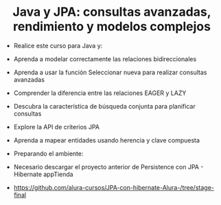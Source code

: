 
<h1 align="center"> Java y JPA: consultas avanzadas, rendimiento y modelos complejos </h1>

* Realice este curso para Java y:
 * Aprenda a modelar correctamente las relaciones bidireccionales
 * Aprenda a usar la función Seleccionar nueva para realizar consultas avanzadas
 * Comprender la diferencia entre las relaciones EAGER y LAZY
 * Descubra la característica de búsqueda conjunta para planificar consultas
 * Explore la API de criterios JPA
 * Aprenda a mapear entidades usando herencia y clave compuesta

* Preparando el ambiente:
 * Necesario descargar el proyecto anterior de Persistence con JPA - Hibernate appTienda
  - https://github.com/alura-cursos/JPA-con-hibernate-Alura-/tree/stage-final






